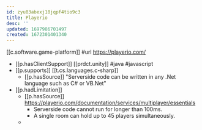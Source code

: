 ```yaml
---
id: zyu83abexj18jqpf4tio9c3
title: Playerio
desc: ''
updated: 1697986701497
created: 1672301401340
---
```


[[c.software.game-platform]]
#url https://playerio.com/

- [[p.hasClientSupport]] [[prdct.unity]] #java #javascript 
- [[p.supports]] [[t.cs.languages.c-sharp]]
  - [[p.hasSource]] "Serverside code can be written in any .Net language such as C# or VB.Net"
- [[p.hadLimitation]]
  - [[p.hasSource]] https://playerio.com/documentation/services/multiplayer/essentials
    - Serverside code cannot run for longer than 100ms.
    - A single room can hold up to 45 players simultaneously.
  - 